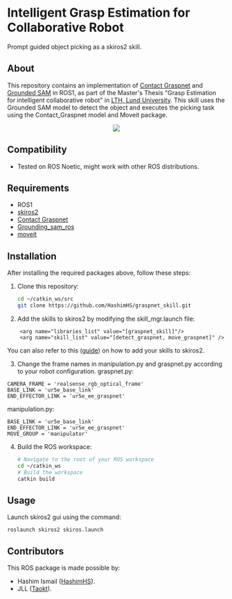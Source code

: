 # Intelligent Grasp Estimation for Collaborative Robot
Prompt guided object picking as a skiros2 skill.

## About
This repository contains an implementation of  [Contact Graspnet](https://github.com/NVlabs/contact_graspnet) and [Grounded SAM](https://github.com/IDEA-Research/Grounded-Segment-Anything) in ROS1, as part of the Master's Thesis "Grasp Estimation for intelligent collaborative robot" in [LTH, Lund University](https://www.lth.se/). This skill uses the Grounded SAM model to detect the object and executes the picking task using the Contact_Graspnet model and Moveit package. 

<p align="center">
  <img src="https://github.com/HashimHS/graspnet_skill/blob/main/Demo.gif" />
</p>


## Compatibility
- Tested on ROS Noetic, might work with other ROS distributions.

## Requirements
- ROS1
- [skiros2](https://github.com/RVMI/skiros2)
- [Contact Graspnet](https://github.com/HashimHS/contact_graspnet)
- [Grounding_sam_ros](https://github.com/HashimHS/grounding_sam_ros)
- [moveit](https://moveit.ros.org/install/)

## Installation
After installing the required packages above, follow these steps:

1. Clone this repository:
    ```bash
    cd ~/catkin_ws/src
    git clone https://github.com/HashimHS/graspnet_skill.git
    ```

2. Add the skills to skiros2 by modifying the skill_mgr.launch file:
```
    <arg name="libraries_list" value="[graspnet_skill]"/>
    <arg name="skill_list" value="[detect_graspnet, move_graspnet]" />
```
You can also refer to this ([guide](https://github.com/RVMI/skiros2/wiki/Tutorial-2:-Launch-system#skill-manager)) on how to add your skills to skiros2.

3. Change the frame names in manipulation.py and graspnet.py according to your robot configuration.
graspnet.py:
```
CAMERA_FRAME = 'realsense_rgb_optical_frame'
BASE_LINK = 'ur5e_base_link'
END_EFFECTOR_LINK = 'ur5e_ee_graspnet'
```
manipulation.py:
```
BASE_LINK = 'ur5e_base_link'
END_EFFECTOR_LINK = 'ur5e_ee_graspnet'
MOVE_GROUP = 'manipulator'
```

4. Build the ROS workspace:
    ```bash
    # Navigate to the root of your ROS workspace
    cd ~/catkin_ws
    # Build the workspace
    catkin build
    ```

## Usage
Launch skiros2 gui using the command:
```
roslaunch skiros2 skiros.launch 
```

## Contributors
This ROS package is made possible by:
- Hashim Ismail ([HashimHS](https://github.com/HashimHS)).
- JLL ([Taokt](https://github.com/Taokt)).